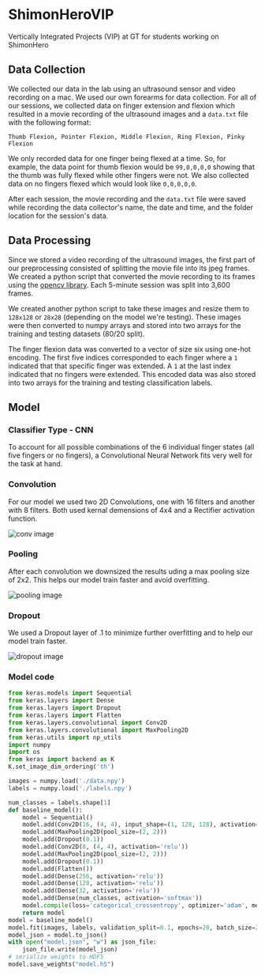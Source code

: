 # ShimonHeroVIP
Vertically Integrated Projects (VIP) at GT for students working on ShimonHero

## Data Collection
We collected our data in the lab using an ultrasound sensor and video recording on a mac. We used our own forearms for data collection. For all of our sessions, we collected data on finger extension and flexion which resulted in a movie recording of the ultrasound images and a ```data.txt``` file with the following format:
```
Thumb Flexion, Pointer Flexion, Middle Flexion, Ring Flexion, Pinky Flexion
```

We only recorded data for one finger being flexed at a time. So, for example, the data point for thumb flexion would be ```99,0,0,0,0``` showing that the thumb was fully flexed while other fingers were not. We also collected data on no fingers flexed which would look like ```0,0,0,0,0```.

After each session, the movie recording and the ```data.txt``` file were saved while recording the data collector's name, the date and time, and the folder location for the session's data.

## Data Processing
Since we stored a video recording of the ultrasound images, the first part of our preprocessing consisted of splitting the movie file into its jpeg frames. We created a python script that converted the movie recording to its frames using the [opencv library](https://docs.opencv.org/3.3.0/index.html). Each 5-minute session was split into 3,600 frames.

We created another python script to take these images and resize them to ```128x128``` or ```28x28``` (depending on the model we're testing). These images were then converted to numpy arrays and stored into two arrays for the training and testing datasets (80/20 split).

The finger flexion data was converted to a vector of size six using one-hot encoding. The first five indices corresponded to each finger where a ```1``` indicated that that specific finger was extended. A ```1``` at the last index indicated that no fingers were extended. This encoded data was also stored into two arrays for the training and testing classification labels.

## Model
### Classifier Type - CNN
To account for all possible combinations of the 6 individual finger states (all five fingers or no fingers), a Convolutional Neural Network fits very well for the task at hand. 

### Convolution
For our model we used two 2D Convolutions, one with 16 filters and another with 8 filters. Both used kernal demensions of 4x4 and a Rectifier activation function.

![conv image](http://colah.github.io/posts/2014-07-Understanding-Convolutions/img/RiverTrain-ImageConvDiagram.png)

### Pooling
After each convolution we downsized the results uding a max pooling size of 2x2. This helps our model train faster and avoid overfitting.

![pooling image](https://qph.ec.quoracdn.net/main-qimg-8afedfb2f82f279781bfefa269bc6a90)

### Dropout
We used a Dropout layer of .1 to minimize further overfitting and to help our model train faster.

![dropout image](https://cambridgespark.com/content/tutorials/convolutional-neural-networks-with-keras/figures/drop.png)

### Model code
```python
from keras.models import Sequential
from keras.layers import Dense
from keras.layers import Dropout
from keras.layers import Flatten
from keras.layers.convolutional import Conv2D
from keras.layers.convolutional import MaxPooling2D
from keras.utils import np_utils
import numpy
import os
from keras import backend as K 
K.set_image_dim_ordering('th')

images = numpy.load('./data.npy')
labels = numpy.load('./labels.npy')

num_classes = labels.shape[1]
def baseline_model():
    model = Sequential()
    model.add(Conv2D(16, (4, 4), input_shape=(1, 128, 128), activation='relu'))
    model.add(MaxPooling2D(pool_size=(2, 2)))
    model.add(Dropout(0.1))
    model.add(Conv2D(8, (4, 4), activation='relu'))
    model.add(MaxPooling2D(pool_size=(2, 2)))
    model.add(Dropout(0.1))
    model.add(Flatten())
    model.add(Dense(256, activation='relu'))
    model.add(Dense(128, activation='relu'))
    model.add(Dense(32, activation='relu'))
    model.add(Dense(num_classes, activation='softmax'))
    model.compile(loss='categorical_crossentropy', optimizer='adam', metrics=['accuracy'])
    return model
model = baseline_model()
model.fit(images, labels, validation_split=0.1, epochs=20, batch_size=200, verbose=2)
model_json = model.to_json()
with open("model.json", "w") as json_file:
    json_file.write(model_json)
# serialize weights to HDF5
model.save_weights("model.h5")
```
